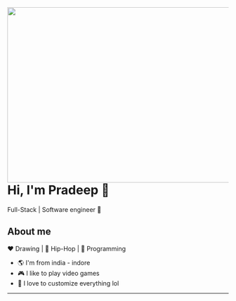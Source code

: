 <img align="right" width="600" height="400"  src="https://www.inventateq.com/assets/python/small.gif">


# Hi, I'm Pradeep :chicken:

Full-Stack | Software engineer :robot:

## About me 

:heart: Drawing | :black_heart: Hip-Hop | :blue_heart: Programming

- :earth_americas: I'm from india - indore
- :video_game: I like to play video games
- :gem: I love to customize everything lol


<!-- ## Social media :mailbox_with_no_mail: -->
<!-- 
[![Twitter URL](https://img.shields.io/twitter/url?color=%231DA1F2&label=follow&logo=twitter&logoColor=%231DA1F2&style=flat-square&url=https%3A%2F%2Fwww.reddit.com%2Fuser%2FFatChicken277)](https://twitter.com/alejorc277)
[![Twitter URL](https://img.shields.io/twitter/url?color=%23fb3958&label=follow&logo=instagram&logoColor=%23fb3958&style=flat-square&url=https%3A%2F%2Fwww.instagram.com%2Falejorc_)](https://www.instagram.com/alejorc_)
[![Twitter URL](https://img.shields.io/twitter/url?color=%230072b1&label=connect&logo=linkedin&logoColor=%230072b1&style=flat-square&url=https%3A%2F%2Fwww.linkedin.com%2Fin%2Falejandro-ramirez-ciceros%2F)](https://www.linkedin.com/in/alejandro-ramirez-ciceros/)
[![Twitter URL](https://img.shields.io/twitter/url?color=orange&label=follow&logo=reddit&logoColor=orange&style=flat-square&url=https%3A%2F%2Fwww.reddit.com%2Fuser%2FFatChicken277)](https://www.reddit.com/user/FatChicken277) -->

---
<!-- ⭐️ From [FatChicken277](https://github.com/FatChicken277) -->
